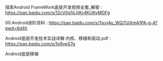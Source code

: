 探索Android FrameWork底层开发视频全套_解密  :  https://pan.baidu.com/s/12cV0g1jLjIjKr4KUKvMDFg

00.Android进阶资料 : https://pan.baidu.com/s/1ixvj4p_WQ7UiXmA1PA-g-A?pwd=6d4h


Android底层开发技术实战详解 内核、移植和驱动.pdf : https://pan.baidu.com/s/1o9yeS7g  



Android底层移植